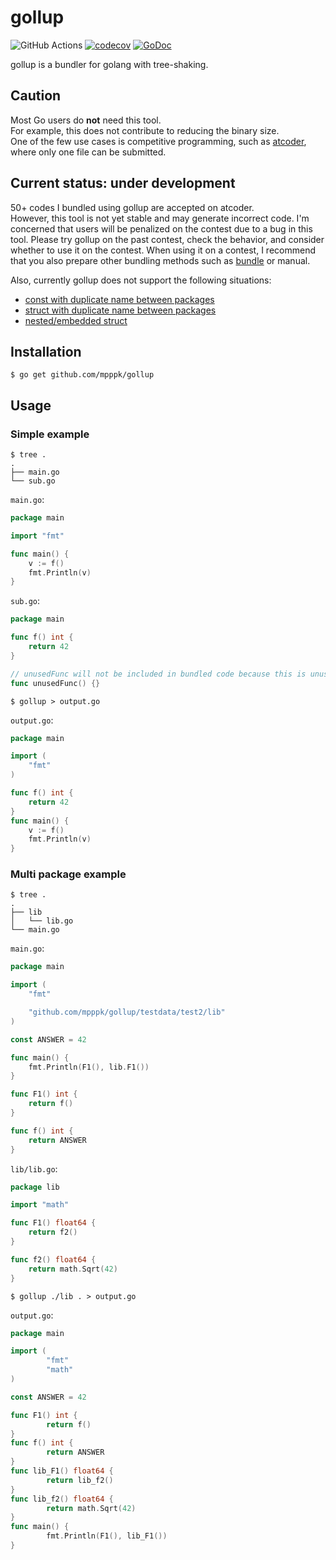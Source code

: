 # gollup
![GitHub Actions](https://github.com/mpppk/gollup/workflows/Go/badge.svg)
[![codecov](https://codecov.io/gh/mpppk/gollup/branch/master/graph/badge.svg)](https://codecov.io/gh/mpppk/gollup)
[![GoDoc](https://godoc.org/github.com/mpppk/gollup?status.svg)](https://godoc.org/github.com/mpppk/gollup)

gollup is a bundler for golang with tree-shaking.

## Caution
Most Go users do **not** need this tool.  
For example, this does not contribute to reducing the binary size.  
One of the few use cases is competitive programming, such as [atcoder](https://atcoder.jp), where only one file can be submitted.

## Current status: under development
50+ codes I bundled using gollup are accepted on atcoder.  
However, this tool is not yet stable and may generate incorrect code.
I'm concerned that users will be penalized on the contest due to a bug in this tool.
Please try gollup on the past contest, check the behavior, and consider whether to use it on the contest.
When using it on a contest, I recommend that you also prepare other bundling methods such as [bundle](https://godoc.org/golang.org/x/tools/cmd/bundle) or manual.

Also, currently gollup does not support the following situations:
* [const with duplicate name between packages](https://github.com/mpppk/gollup/blob/07e7d57a766dd48efaf771ad115d4bfa3506a5e5/cmd/root_test.go#L152)
* [struct with duplicate name between packages](https://github.com/mpppk/gollup/blob/07e7d57a766dd48efaf771ad115d4bfa3506a5e5/cmd/root_test.go#L160)
* [nested/embedded struct](https://github.com/mpppk/gollup/blob/07e7d57a766dd48efaf771ad115d4bfa3506a5e5/cmd/root_test.go#L168)

## Installation

```shell script
$ go get github.com/mpppk/gollup
```

## Usage
### Simple example

```shell
$ tree .
.
├── main.go
└── sub.go
```

`main.go`:
```go
package main

import "fmt"

func main() {
	v := f()
	fmt.Println(v)
}
```

`sub.go`:
```go
package main

func f() int {
	return 42
}

// unusedFunc will not be included in bundled code because this is unused
func unusedFunc() {}
```

```shell script
$ gollup > output.go
```

`output.go`:
```go
package main

import (
	"fmt"
)

func f() int {
	return 42
}
func main() {
	v := f()
	fmt.Println(v)
}
```

### Multi package example

```shell
$ tree .
.
├── lib
│   └── lib.go
└── main.go
```

`main.go`:
```go
package main

import (
	"fmt"

	"github.com/mpppk/gollup/testdata/test2/lib"
)

const ANSWER = 42

func main() {
	fmt.Println(F1(), lib.F1())
}

func F1() int {
	return f()
}

func f() int {
	return ANSWER
}
```

`lib/lib.go`:
```go
package lib

import "math"

func F1() float64 {
	return f2()
}

func f2() float64 {
	return math.Sqrt(42)
}
```

```shell script
$ gollup ./lib . > output.go
```

`output.go`:
```go
package main

import (
        "fmt"
        "math"
)

const ANSWER = 42

func F1() int {
        return f()
}
func f() int {
        return ANSWER
}
func lib_F1() float64 {
        return lib_f2()
}
func lib_f2() float64 {
        return math.Sqrt(42)
}
func main() {
        fmt.Println(F1(), lib_F1())
}
```